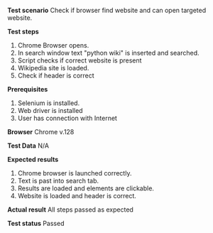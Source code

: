 **Test scenario** 
Check if browser find website and can open targeted website.

**Test steps**
1. Chrome Browser opens.
2. In search window text "python wiki" is inserted and searched.
3. Script checks if correct website is present
4. Wikipedia site is loaded.
5. Check if header is correct

**Prerequisites**
1. Selenium is installed.
2. Web driver is installed
3. User has connection with Internet

**Browser** 
Chrome v.128

**Test Data** 
N/A

**Expected results**
1. Chrome browser is launched correctly.
2. Text is past into search tab.
3. Results are loaded and elements are clickable.
4. Website is loaded and header is correct.

**Actual result**
All steps passed as expected

**Test status**
Passed
